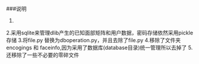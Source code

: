 ###说明

1.
2.采用sqlite来管理dlib产生的已知面部矩阵和用户数据，密码存储依然采用pickle存储
3.将file.py 替换为dboperation.py，并且去除了file.py
4.移除了文件夹encogings 和 faceinfo,因为采用了数据库(database目录)统一管理所以去掉了
5.还移除了一些不必要的零碎文件
